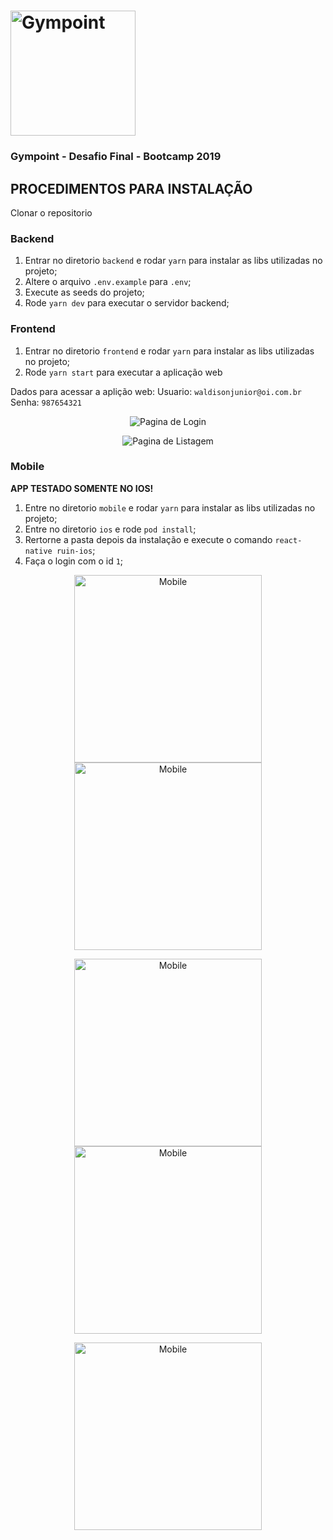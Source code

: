 <h1 align="left">
  <img alt="Gympoint" title="Gympoint" src=".imgProject/logo.png" width="200px" />
</h1>

<h3 align="left">
  Gympoint - Desafio Final - Bootcamp 2019
</h3>

## PROCEDIMENTOS PARA INSTALAÇÃO

Clonar o repositorio

### Backend

1. Entrar no diretorio `backend` e rodar `yarn` para instalar as libs utilizadas no projeto;
2. Altere o arquivo `.env.example` para `.env`;
3. Execute as seeds do projeto;
4. Rode `yarn dev` para executar o servidor backend;


### Frontend

1. Entrar no diretorio `frontend` e rodar `yarn` para instalar as libs utilizadas no projeto;
2. Rode `yarn start` para executar a aplicação web

Dados para acessar a aplição web: 
Usuario: `waldisonjunior@oi.com.br`
Senha: `987654321`

<p align="center">
  <img alt="Pagina de Login" title="LoginPage" src=".imgProject/web1.png" />
</p>
<p align="center">
  <img alt="Pagina de Listagem" title="LoginPage" src=".imgProject/web2.png" />
</p>

### Mobile

**APP TESTADO SOMENTE NO IOS!**

1. Entre no diretorio `mobile` e rodar `yarn` para instalar as libs utilizadas no projeto;
2. Entre no diretorio `ios` e rode `pod install`;
3. Rertorne a pasta depois da instalação e execute o comando `react-native ruin-ios`;
4. Faça o login com o id `1`;

<p align="center">
  <img alt="Mobile" title="Mobile" src=".imgProject/phone1.png"  width="300px" />
  <img alt="Mobile" title="Mobile" src=".imgProject/phone2.png"  width="300px" />
</p>

<p align="center">
  <img alt="Mobile" title="Mobile" src=".imgProject/phone3.png"  width="300px" />
  <img alt="Mobile" title="Mobile" src=".imgProject/phone4.png"  width="300px" />
</p>

<p align="center">
  <img alt="Mobile" title="Mobile" src=".imgProject/phone5.png"  width="300px" />
</p>